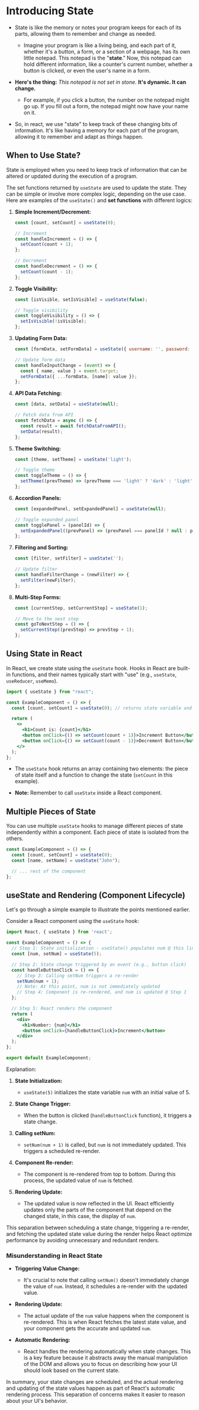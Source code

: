 # Introducing State

- State is like the memory or notes your program keeps for each of its parts, allowing them to remember and change as needed.
  - Imagine your program is like a living being, and each part of it, whether it's a button, a form, or a section of a webpage, has its own little notepad. This notepad is the "**state**." Now, this notepad can hold different information, like a counter's current number, whether a button is clicked, or even the user's name in a form.

- **Here's the thing:** _This notepad is not set in stone._ **It's dynamic. It can change.**
  - For example, if you click a button, the number on the notepad might go up. If you fill out a form, the notepad might now have your name on it.

- So, in react, we use "state" to keep track of these changing bits of information. It's like having a memory for each part of the program, allowing it to remember and adapt as things happen.

## When to Use State?

State is employed when you need to keep track of information that can be altered or updated during the execution of a program.

The set functions returned by `useState` are used to update the state. They can be simple or involve more complex logic, depending on the use case. Here are examples of the `useState()` and **set functions** with different logics:

1. **Simple Increment/Decrement:**

   ```jsx
   const [count, setCount] = useState(0);

   // Increment
   const handleIncrement = () => {
     setCount(count + 1);
   };

   // Decrement
   const handleDecrement = () => {
     setCount(count - 1);
   };
   ```

2. **Toggle Visibility:**

   ```jsx
   const [isVisible, setIsVisible] = useState(false);

   // Toggle visibility
   const toggleVisibility = () => {
     setIsVisible(!isVisible);
   };
   ```

3. **Updating Form Data:**

   ```jsx
   const [formData, setFormData] = useState({ username: '', password: '' });

   // Update form data
   const handleInputChange = (event) => {
     const { name, value } = event.target;
     setFormData({ ...formData, [name]: value });
   };
   ```

4. **API Data Fetching:**

   ```jsx
   const [data, setData] = useState(null);

   // Fetch data from API
   const fetchData = async () => {
     const result = await fetchDataFromAPI();
     setData(result);
   };
   ```

5. **Theme Switching:**

   ```jsx
   const [theme, setTheme] = useState('light');

   // Toggle theme
   const toggleTheme = () => {
     setTheme((prevTheme) => (prevTheme === 'light' ? 'dark' : 'light'));
   };
   ```

6. **Accordion Panels:**

   ```jsx
   const [expandedPanel, setExpandedPanel] = useState(null);

   // Toggle expanded panel
   const togglePanel = (panelId) => {
     setExpandedPanel((prevPanel) => (prevPanel === panelId ? null : panelId));
   };
   ```

7. **Filtering and Sorting:**

   ```jsx
   const [filter, setFilter] = useState('');

   // Update filter
   const handleFilterChange = (newFilter) => {
     setFilter(newFilter);
   };
   ```

8. **Multi-Step Forms:**

   ```jsx
   const [currentStep, setCurrentStep] = useState(1);

   // Move to the next step
   const goToNextStep = () => {
     setCurrentStep((prevStep) => prevStep + 1);
   };
   ```

## Using State in React

In React, we create state using the `useState` hook. Hooks in React are built-in functions, and their names typically start with "use" (e.g., `useState`, `useReducer`, `useMemo`).

```jsx
import { useState } from "react";

const ExampleComponent = () => {
  const [count, setCount] = useState(0); // returns state variable and setter function

  return (
    <>
      <h1>Count is: {count}</h1>
      <button onClick={() => setCount(count + 1)}>Increment Button</button>
      <button onClick={() => setCount(count - 1)}>Decrement Button</button>
    </>
  );
};
```

- The `useState` hook returns an array containing two elements: the piece of state itself and a function to change the state (`setCount` in this example).

- **Note:** Remember to call `useState` inside a React component.

## Multiple Pieces of State

You can use multiple `useState` hooks to manage different pieces of state independently within a component. Each piece of state is isolated from the others.

```jsx
const ExampleComponent = () => {
  const [count, setCount] = useState(0);
  const [name, setName] = useState("John");

  // ... rest of the component
};
```

## useState and Rendering (Component Lifecycle)

Let's go through a simple example to illustrate the points mentioned earlier.

Consider a React component using the `useState` hook:

```jsx
import React, { useState } from 'react';

const ExampleComponent = () => {
  // Step 1: State initialization - useState() populates num @ this line
  const [num, setNum] = useState(5);

  // Step 2: State change triggered by an event (e.g., button click)
  const handleButtonClick = () => {
    // Step 3: Calling setNum triggers a re-render
    setNum(num + 1);
    // Note: At this point, num is not immediately updated
    // Step 4: Component is re-rendered, and num is updated @ Step 1
  };

  // Step 5: React renders the component
  return (
    <div>
      <h1>Number: {num}</h1>
      <button onClick={handleButtonClick}>Increment</button>
    </div>
  );
};

export default ExampleComponent;
```

Explanation:

1. **State Initialization:**
   - `useState(5)` initializes the state variable `num` with an initial value of 5.

2. **State Change Trigger:**
   - When the button is clicked (`handleButtonClick` function), it triggers a state change.

3. **Calling setNum:**
   - `setNum(num + 1)` is called, but `num` is not immediately updated. This triggers a scheduled re-render.

4. **Component Re-render:**
   - The component is re-rendered from top to bottom. During this process, the updated value of `num` is fetched.

5. **Rendering Update:**
   - The updated value is now reflected in the UI. React efficiently updates only the parts of the component that depend on the changed state, in this case, the display of `num`.

This separation between scheduling a state change, triggering a re-render, and fetching the updated state value during the render helps React optimize performance by avoiding unnecessary and redundant renders.

### Misunderstanding in React State

- **Triggering Value Change:**
  - It's crucial to note that calling `setNum()` doesn't immediately change the value of `num`. Instead, it schedules a re-render with the updated value.

- **Rendering Update:**
  - The actual update of the `num` value happens when the component is re-rendered. This is when React fetches the latest state value, and your component gets the accurate and updated `num`.

- **Automatic Rendering:**
  - React handles the rendering automatically when state changes. This is a key feature because it abstracts away the manual manipulation of the DOM and allows you to focus on describing how your UI should look based on the current state.

In summary, your state changes are scheduled, and the actual rendering and updating of the state values happen as part of React's automatic rendering process. This separation of concerns makes it easier to reason about your UI's behavior.